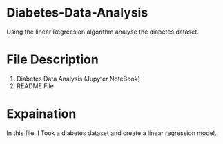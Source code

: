 # Diabetes-Data-Analysis
 Using the linear Regreesion algorithm analyse the diabetes dataset.
 
 # File Description
 1. Diabetes Data Analysis (Jupyter NoteBook)
 2. README File
 
 # Expaination 
   In this file, I Took a diabetes dataset and create a linear regression model.




















